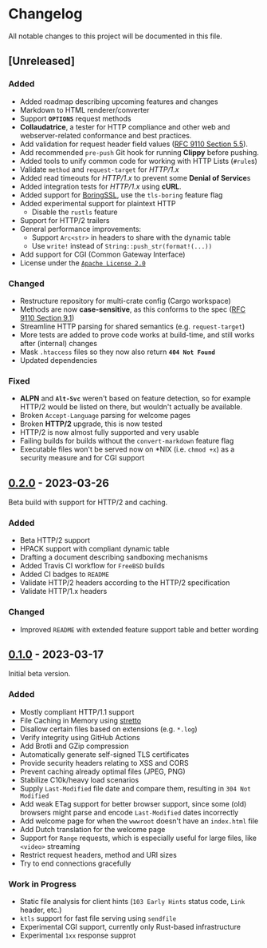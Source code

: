 # Changelog
All notable changes to this project will be documented in this file.

## [Unreleased]

### Added
- Added roadmap describing upcoming features and changes
- Markdown to HTML renderer/converter
- Support **`OPTIONS`** request methods
- **Collaudatrice**, a tester for HTTP compliance and other web and
  webserver-related conformance and best practices.
- Add validation for request header field values ([RFC 9110 Section 5.5](https://www.rfc-editor.org/rfc/rfc9110.html#section-5.5)).
- Add recommended `pre-push` Git hook for running **Clippy** before pushing.
- Added tools to unify common code for working with HTTP Lists (`#rule`s)
- Validate `method` and `request-target` for *HTTP/1.x*
- Added read timeouts for *HTTP/1.x* to prevent some **Denial of Service**s
- Added integration tests for *HTTP/1.x* using **cURL**.
- Added support for [BoringSSL](https://boringssl.googlesource.com/boringssl/), use the `tls-boring` feature flag
- Added experimental support for plaintext HTTP
  - Disable the `rustls` feature
- Support for HTTP/2 trailers
- General performance improvements:
  - Support `Arc<str>` in headers to share with the dynamic table
  - Use `write!` instead of `String::push_str(format!(...))`
- Add support for CGI (Common Gateway Interface)
- License under the [`Apache License 2.0`](./COPYING)

### Changed
- Restructure repository for multi-crate config (Cargo workspace)
- Methods are now **case-sensitive**, as this conforms to the spec
  ([RFC 9110 Section 9.1](https://www.rfc-editor.org/rfc/rfc9110.html#section-9.1-5))
- Streamline HTTP parsing for shared semantics (e.g. `request-target`)
- More tests are added to prove code works at build-time, and still works after (internal) changes
- Mask `.htaccess` files so they now also return **`404 Not Found`**
- Updated dependencies

### Fixed
- **ALPN** and **`Alt-Svc`** weren't based on feature detection, so for example
  HTTP/2 would be listed on there, but wouldn't actually be available.
- Broken `Accept-Language` parsing for welcome pages
- Broken **HTTP/2** upgrade, this is now tested
- HTTP/2 is now almost fully supported and very usable
- Failing builds for builds without the `convert-markdown` feature flag
- Executable files won't be served now on *NIX (i.e. `chmod +x`) as a security measure and for CGI support

## [0.2.0](https://github.com/usadson/servente/releases/tag/v0.2.0) - 2023-03-26
Beta build with support for HTTP/2 and caching.

### Added
- Beta HTTP/2 support
- HPACK support with compliant dynamic table
- Drafting a document describing sandboxing mechanisms
- Added Travis CI workflow for `FreeBSD` builds
- Added CI badges to `README`
- Validate HTTP/2 headers according to the HTTP/2 specification
- Validate HTTP/1.x headers

### Changed
- Improved `README` with extended feature support table and better wording

## [0.1.0](https://github.com/usadson/servente/releases/tag/v0.1.0) - 2023-03-17
Initial beta version.

### Added
- Mostly compliant HTTP/1.1 support
- File Caching in Memory using [stretto](https://docs.rs/stretto/latest/stretto/)
- Disallow certain files based on extensions (e.g. `*.log`)
- Verify integrity using GitHub Actions
- Add Brotli and GZip compression
- Automatically generate self-signed TLS certificates
- Provide security headers relating to XSS and CORS
- Prevent caching already optimal files (JPEG, PNG)
- Stabilize C10k/heavy load scenarios
- Supply `Last-Modified` file date and compare them, resulting in `304 Not Modified`
- Add weak ETag support for better browser support, since some (old) browsers might parse and encode `Last-Modified` dates incorrectly
- Add welcome page for when the `wwwroot` doesn't have an `index.html` file
- Add Dutch translation for the welcome page
- Support for `Range` requests, which is especially useful for large files, like `<video>` streaming
- Restrict request headers, method and URI sizes
- Try to end connections gracefully

### Work in Progress
- Static file analysis for client hints (`103 Early Hints` status code, `Link` header, etc.)
- `ktls` support for fast file serving using `sendfile`
- Experimental CGI support, currently only Rust-based infrastructure
- Experimental `1xx` response supprot
